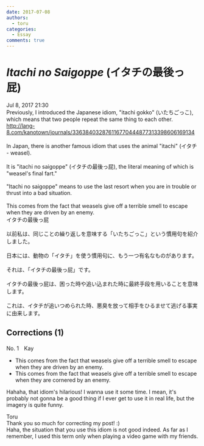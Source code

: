 ```yaml
---
date: 2017-07-08
authors:
  - toru
categories:
  - Essay
comments: true
---
```


# <strong><em>Itachi no Saigoppe</strong></em> (イタチの最後っ屁)
<div class="date">Jul 8, 2017 21:30</div>
<div id="post"><div id="body_show_ori">
Previously, I introduced the Japanese idiom, "itachi gokko" (いたちごっこ), which means that two people repeat the same thing to each other.<br/><a href="http://lang-8.com/kanotown/journals/336384032876116770444877313398606169134" target="_blank">http://lang-8.com/kanotown/journals/336384032876116770444877313398606169134</a><br/><br/>In Japan, there is another famous idiom that uses the animal "itachi" (イタチ - weasel).<br/><br/>It is "itachi no saigoppe" (イタチの最後っ屁), the literal meaning of which is "weasel's final fart."<br/><br/>"Itachi no saigoppe" means to use the last resort when you are in trouble or thrust into a bad situation.<br/><br/>This comes from the fact that weasels give off a terrible smell to escape when they are driven by an enemy.
</div></div>

<!-- more -->

<div id="post_ja"><div id="body_show_mo">
イタチの最後っ屁<br/><br/>以前私は、同じことの繰り返しを意味する「いたちごっこ」という慣用句を紹介しました。<br/><br/>日本には、動物の「イタチ」を使う慣用句に、もう一つ有名なものがあります。<br/><br/>それは、「イタチの最後っ屁」です。<br/><br/>イタチの最後っ屁は、困った時や追い込まれた時に最終手段を用いることを意味します。<br/><br/>これは、イタチが追いつめられた時、悪臭を放って相手をひるませて逃げる事実に由来します。
</div></div>

## Corrections (1)
<div id="block"><div class="first_name"> No. 1　<span class="just_name">Kay</span></div><div id="block2">
<ul class="correction_field">
<li class="incorrect">This comes from the fact that weasels give off a terrible smell to escape when they are driven by an enemy.</li>
<li class="corrected correct">
This comes from the fact that weasels give off a terrible smell to escape when they are <span class="f_blue">cornered </span>by an enemy.
</li>
</ul>
<p class="comment_small">
 Hahaha, that idiom's hilarious!  I wanna use it some time. I mean, it's probably not gonna be a good thing if I ever get to use it in real life, but the imagery is quite funny.
</p>

</div><div class="name"><span class="just_name">Toru</span><br>
Thank you so much for correcting my post! :)<br/>Haha, the situation that you use this idiom is not good indeed. As far as I remember, I used this term only when playing a video game with my friends.
</div>
</div>
